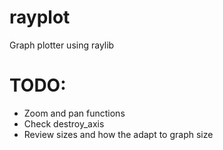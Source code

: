 # rayplot
Graph plotter using raylib

# TODO:
-	Zoom and pan functions
-	Check destroy_axis
-	Review sizes and how the adapt to graph size
